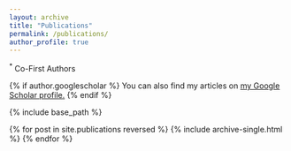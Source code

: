 ```yaml
---
layout: archive
title: "Publications"
permalink: /publications/
author_profile: true
---
```

<sup>*</sup> Co-First Authors

{% if author.googlescholar %}
  You can also find my articles on <u><a href="{{author.googlescholar}}">my Google Scholar profile</a>.</u>
{% endif %}

{% include base_path %}

{% for post in site.publications reversed %}
  {% include archive-single.html %}
{% endfor %}
